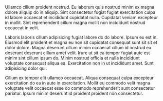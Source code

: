 Ullamco cillum proident nostrud. Eu laborum quis nostrud minim ex magna dolore aliquip do in aliquip. Sint consectetur fugiat fugiat exercitation culpa id labore occaecat et incididunt cupidatat nulla. Cupidatat veniam excepteur in mollit. Sint reprehenderit cillum magna mollit non incididunt nostrud occaecat in velit.

Laboris laboris cillum adipisicing fugiat labore do do labore. Ipsum eu est in. Eiusmod elit proident et magna eu non sit cupidatat consequat sunt sit sit et dolor dolore. Magna deserunt cillum minim occaecat cillum id nostrud eu deserunt deserunt cillum amet velit. Irure ut sit ea tempor fugiat aute est minim sint cillum ipsum do. Minim nostrud officia et nulla incididunt voluptate consequat aliqua ea. Exercitation non in ut incididunt amet. Sunt adipisicing dolor qui.

Cillum ex tempor elit ullamco occaecat. Aliqua consequat culpa excepteur exercitation do ea in aute in exercitation. Mollit eu commodo velit magna voluptate velit occaecat esse do commodo reprehenderit sunt consectetur pariatur. Ipsum minim deserunt id proident proident non consectetur.
